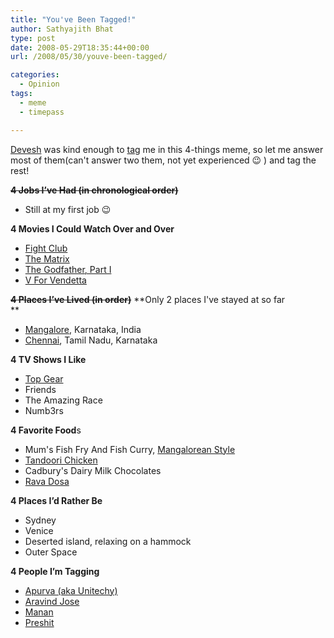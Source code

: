 ```yaml
---
title: "You've Been Tagged!"
author: Sathyajith Bhat
type: post
date: 2008-05-29T18:35:44+00:00
url: /2008/05/30/youve-been-tagged/

categories:
  - Opinion
tags:
  - meme
  - timepass

---
```



[Devesh][1] was kind enough to [tag][2] me in this 4-things meme, so let me answer most of them(can't answer two them, not yet experienced 😉 ) and tag the rest!

<span style="text-decoration: line-through;"><strong>4 Jobs I’ve Had (in chronological order)</strong></span>

  * Still at my first job 😉

**4 Movies I Could Watch Over and Over**

  * <a onclick="javascript:pageTracker._trackPageview('/outgoing/www.imdb.com/title/tt0078346/');" href="https://www.imdb.com/title/tt0137523/">Fight Club<br /> </a>
  * [The Matrix][3]
  * [The Godfather, Part I][4]
  * [V For Vendetta][5]

<span style="text-decoration: line-through;"><strong>4 Places I’ve Lived (in order)</strong></span> **Only 2 places I've stayed at so far  
** 

  * [Mangalore][6], Karnataka, India
  * [Chennai][7], Tamil Nadu, Karnataka

**4 TV Shows I Like**

  * [Top Gear][8]
  * Friends
  * The Amazing Race
  * Numb3rs

**4 Favorite Food**s

  * Mum's Fish Fry And Fish Curry, [Mangalorean Style][9]
  * [Tandoori Chicken][10]
  * Cadbury's Dairy Milk Chocolates
  * [Rava Dosa][11]

**4 Places I’d Rather Be**

  * Sydney
  * Venice
  * Deserted island, relaxing on a hammock
  * Outer Space

**4 People I’m Tagging**

  * [Apurva (aka Unitechy)][12]
  * [Aravind Jose][13]
  * [Manan][14]
  * [Preshit][15]

 [1]: https://devesh.net
 [2]: https://devesh.net/blog/2008/05/29/tag-youre-it/
 [3]: https://www.imdb.com/title/tt0133093
 [4]: https://www.imdb.com/title/tt0068646/
 [5]: https://www.imdb.com/title/tt0434409/
 [6]: https://en.wikipedia.org/wiki/Mangalore
 [7]: https://en.wikipedia.org/wiki/Chennai
 [8]: https://www.tv.com/Top-Gear/show/27682/summary.html
 [9]: https://en.wikipedia.org/wiki/Cuisine_of_Karnataka#Mangalooru_Cuisine
 [10]: https://en.wikipedia.org/wiki/Tandoori_chicken
 [11]: https://en.wikipedia.org/wiki/Rava_dosa
 [12]: https://unitechy.com/
 [13]: https://aravindjose.com/blog/
 [14]: https://beingmanan.com
 [15]: https://preshit.net/

